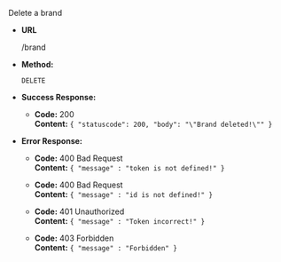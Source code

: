 Delete a brand
  
* **URL**

  /brand

* **Method:**
 
  `DELETE`

* **Success Response:**

  * **Code:** 200 <br />
    **Content:** `
{
  "statuscode": 200,
  "body": "\"Brand deleted!\""
}
    `
 
* **Error Response:**
  * **Code:** 400 Bad Request <br />
    **Content:** `{ "message" : "token is not defined!" }`
    
  * **Code:** 400 Bad Request <br />
    **Content:** `{ "message" : "id is not defined!" }`
    
  * **Code:** 401 Unauthorized <br />
    **Content:** `{ "message" : "Token incorrect!" }`
    
  * **Code:** 403 Forbidden <br />
    **Content:** `{ "message" : "Forbidden" }`
